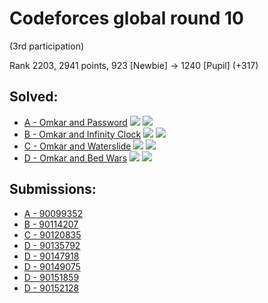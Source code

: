 # Codeforces global round 10

(3rd participation)

Rank 2203, 2941 points, 923 [Newbie] -> 1240 [Pupil] (+317)

## Solved:
* [A - Omkar and Password](https://codeforces.com/contest/1392/problem/A)
![](https://img.shields.io/badge/Time-00%3A12-yellowgreen)
![](https://img.shields.io/badge/Points-484%2F500-blue)
* [B - Omkar and Infinity Clock](https://codeforces.com/contest/1392/problem/B)
![](https://img.shields.io/badge/Time-00%3A31-yellowgreen)
![](https://img.shields.io/badge/Points-688%2F750-blue)
* [C - Omkar and Waterslide](https://codeforces.com/contest/1392/problem/C)
![](https://img.shields.io/badge/Time-00%3A41-yellowgreen)
![](https://img.shields.io/badge/Points-891%2F1000-blue)
* [D - Omkar and Bed Wars](https://codeforces.com/contest/1392/problem/D)
![](https://img.shields.io/badge/Time-01%3A58-yellowgreen)
![](https://img.shields.io/badge/Points-878%2F1500-blue)

## Submissions:
* [A - 90099352](https://codeforces.com/contest/1392/submission/90099352)
* [B - 90114207](https://codeforces.com/contest/1392/submission/90114207)
* [C - 90120835](https://codeforces.com/contest/1392/submission/90120835)
* [D - 90135792](https://codeforces.com/contest/1392/submission/90135792)
* [D - 90147918](https://codeforces.com/contest/1392/submission/90147918)
* [D - 90149075](https://codeforces.com/contest/1392/submission/90149075)
* [D - 90151859](https://codeforces.com/contest/1392/submission/90151859)
* [D - 90152128](https://codeforces.com/contest/1392/submission/90152128)
